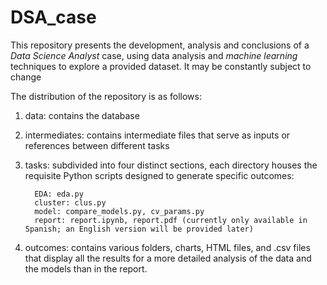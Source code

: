 # DSA_case
This repository presents the development, analysis and conclusions of a *Data Science Analyst* case, using data analysis and *machine learning* techniques to explore a provided dataset. It may be constantly subject to change

The distribution of the repository is as follows:

1. data: contains the database

2. intermediates: contains intermediate files that serve as inputs or references between different tasks

3. tasks: subdivided into four distinct sections, each directory houses the requisite Python scripts designed to generate specific outcomes:
   
         EDA: eda.py
         cluster: clus.py
         model: compare_models.py, cv_params.py
         report: report.ipynb, report.pdf (currently only available in Spanish; an English version will be provided later)
   
5. outcomes: contains various folders, charts, HTML files, and .csv files that display all the results for a more detailed analysis of the data and the models than in the report.




